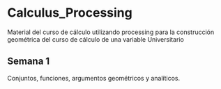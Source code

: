 # Calculus_Processing

Material del curso de cálculo utilizando processing para la construcción geométrica del curso de cálculo de una variable Universitario

## Semana 1

Conjuntos, funciones, argumentos geométricos y analíticos.  
